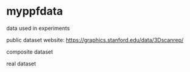 # myppfdata
data used in experiments


public dataset website: https://graphics.stanford.edu/data/3Dscanrep/

composite dataset

real dataset
